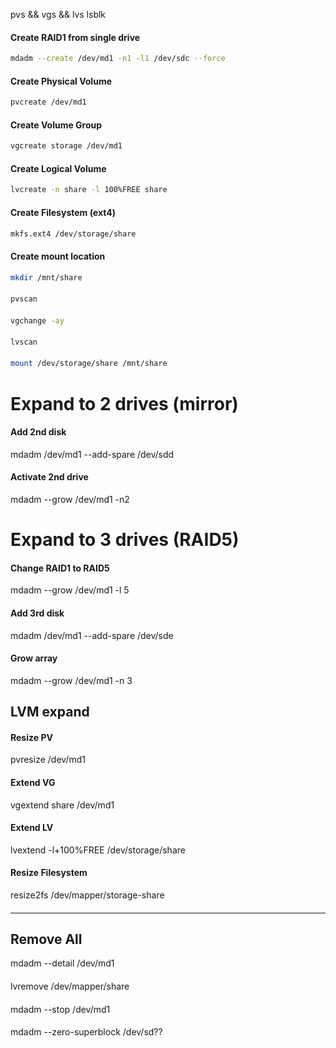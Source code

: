 pvs && vgs && lvs
lsblk

####  Create RAID1 from single drive
```bash
mdadm --create /dev/md1 -n1 -l1 /dev/sdc --force
```

####  Create Physical Volume
```bash
pvcreate /dev/md1
```

####  Create Volume Group
```bash
vgcreate storage /dev/md1
```

####  Create Logical Volume 
```bash
lvcreate -n share -l 100%FREE share
```

####  Create Filesystem (ext4)
```bash
mkfs.ext4 /dev/storage/share
```

####  Create mount location
```bash
mkdir /mnt/share
```

####  
```bash
pvscan
```

####  
```bash
vgchange -ay
```

####  
```bash
lvscan
```
####  
```bash
mount /dev/storage/share /mnt/share
```

####  



# Expand to 2 drives (mirror)
####  Add 2nd disk
mdadm /dev/md1 --add-spare /dev/sdd

####  Activate 2nd drive
mdadm --grow /dev/md1 -n2


# Expand to 3 drives (RAID5)
####  Change RAID1 to RAID5
mdadm --grow /dev/md1 -l 5

####  Add 3rd disk
mdadm /dev/md1 --add-spare /dev/sde

####  Grow array
mdadm --grow /dev/md1 -n 3



## LVM expand

####  Resize PV
pvresize /dev/md1

####  Extend VG
vgextend share /dev/md1

####  Extend LV
lvextend -l+100%FREE /dev/storage/share

####  Resize Filesystem
resize2fs /dev/mapper/storage-share

####  



---



##  Remove All

mdadm --detail /dev/md1

####  
lvremove /dev/mapper/share

####  
mdadm --stop /dev/md1

####  
mdadm --zero-superblock /dev/sd??

####  


